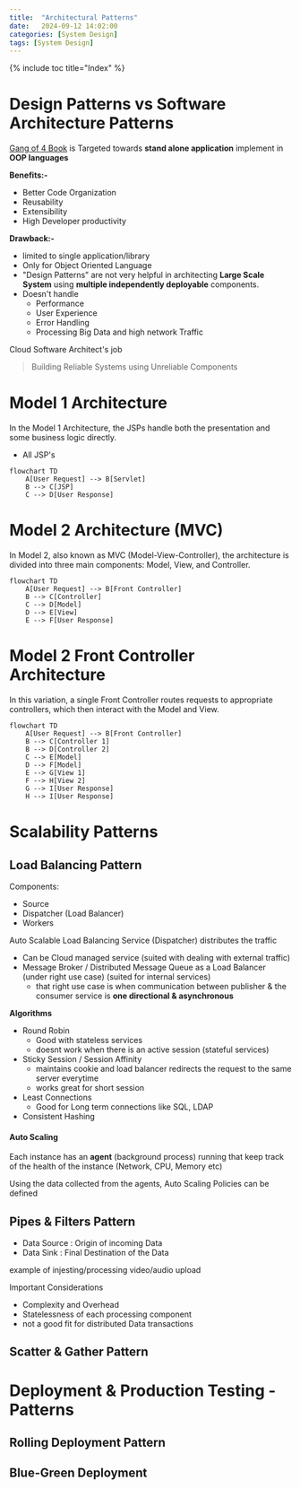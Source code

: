 ```yaml
---
title:  "Architectural Patterns"
date:   2024-09-12 14:02:00
categories: [System Design]
tags: [System Design]
---
```


{% include toc title="Index" %}

# Design Patterns vs Software Architecture Patterns

[Gang of 4 Book](https://www.google.com/books/edition/Design_Patterns/6oHuKQe3TjQC?hl=en&gbpv=0)
is Targeted towards **stand alone application** implement in **OOP languages**

**Benefits:-**

- Better Code Organization
- Reusability
- Extensibility
- High Developer productivity

**Drawback:-**

- limited to single application/library
- Only for Object Oriented Language
- "Design Patterns" are not very helpful in architecting **Large Scale System**
  using **multiple independently deployable** components.
- Doesn't handle
    - Performance
    - User Experience
    - Error Handling
    - Processing Big Data and high network Traffic

Cloud Software Architect's job
> Building Reliable Systems using Unreliable Components

# Model 1 Architecture

In the Model 1 Architecture, the JSPs handle both the presentation and some
business logic directly.

- All JSP's

```mermaid!
flowchart TD
    A[User Request] --> B[Servlet]
    B --> C[JSP]
    C --> D[User Response]
```

# Model 2 Architecture (MVC)

In Model 2, also known as MVC (Model-View-Controller), the architecture is
divided
into three main components: Model, View, and Controller.

```mermaid!
flowchart TD
    A[User Request] --> B[Front Controller]
    B --> C[Controller]
    C --> D[Model]
    D --> E[View]
    E --> F[User Response]
```

# Model 2 Front Controller Architecture

In this variation, a single Front Controller routes requests to appropriate
controllers,
which then interact with the Model and View.

```mermaid!
flowchart TD
    A[User Request] --> B[Front Controller]
    B --> C[Controller 1]
    B --> D[Controller 2]
    C --> E[Model]
    D --> F[Model]
    E --> G[View 1]
    F --> H[View 2]
    G --> I[User Response]
    H --> I[User Response]
```

# Scalability Patterns

## Load Balancing Pattern

Components:

- Source
- Dispatcher (Load Balancer)
- Workers

Auto Scalable Load Balancing Service (Dispatcher) distributes the traffic

- Can be Cloud managed service (suited with dealing with external traffic)
- Message Broker / Distributed Message Queue as a Load Balancer (under right use
  case) (suited for internal services)
    - that right use case is when communication between publisher & the consumer
      service is **one directional & asynchronous**

**Algorithms**

- Round Robin
    - Good with stateless services
    - doesnt work when there is an active session (stateful services)
- Sticky Session / Session Affinity
    - maintains cookie and load balancer redirects the request to the same
      server everytime
    - works great for short session
- Least Connections
    - Good for Long term connections like SQL, LDAP
- Consistent Hashing

#### Auto Scaling

Each instance has an **agent** (background process) running that keep track of
the health of the instance (Network, CPU, Memory etc)

Using the data collected from the agents, Auto Scaling Policies can be defined

## Pipes & Filters Pattern

- Data Source : Origin of incoming Data
- Data Sink : Final Destination of the Data

example of injesting/processing video/audio upload

Important Considerations

- Complexity and Overhead
- Statelessness of each processing component
- not a good fit for distributed Data transactions

## Scatter & Gather Pattern

# Deployment & Production Testing - Patterns

## Rolling Deployment Pattern

## Blue-Green Deployment
